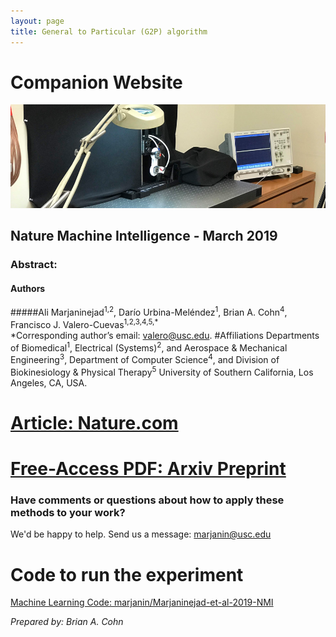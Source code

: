 ```yaml
---
layout: page
title: General to Particular (G2P) algorithm
---
```

# Companion Website
<img src="../../img/banner_nmi.png">


## Nature Machine Intelligence - March 2019
### **Abstract:**

#### Authors
#####Ali Marjaninejad<sup>1,2</sup>, Darío Urbina-Meléndez<sup>1</sup>, Brian A. Cohn<sup>4</sup>, Francisco J. Valero-Cuevas<sup>1,2,3,4,5,*</sup>   
*Corresponding author’s email: valero@usc.edu. 
#Affiliations
Departments of Biomedical<sup>1</sup>, Electrical (Systems)<sup>2</sup>, and Aerospace & Mechanical Engineering<sup>3</sup>, Department of Computer Science<sup>4</sup>, and Division of Biokinesiology & Physical Therapy<sup>5</sup> University of Southern California, Los Angeles, CA, USA.


# [Article: Nature.com](nature.com)
# [Free-Access PDF: Arxiv Preprint ](https://arxiv.org/pdf/1810.08615.pdf)

### Have comments or questions about how to apply these methods to your work?
We'd be happy to help. Send us a message: marjanin@usc.edu

# Code to run the experiment 
[Machine Learning Code: marjanin/Marjaninejad-et-al-2019-NMI](https://github.com/marjanin/Marjaninejad-et.-al.-2019-NMI)


*Prepared by: Brian A. Cohn*
